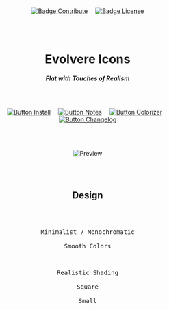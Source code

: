 
<br>

<div align = center>

[![Badge Contribute]][Issues]   
[![Badge License]][License]

<br>
<br>

# Evolvere Icons

***Flat with Touches of Realism***

<br>
<br>

[![Button Install]][Install]   
[![Button Notes]][Notes]   
[![Button Colorizer]][Colorizer]   
[![Button Changelog]][Changelog]

<br>
<br>

![Preview]


<br>
<br>

## Design

<br>

<kbd> <br> Minimalist / Monochromatic <br> </kbd> 
<kbd> <br> Smooth Colors <br> </kbd>


<kbd> <br> Realistic Shading <br> </kbd> 
<kbd> <br> Square <br> </kbd> 
<kbd> <br> Small <br> </kbd>

</div>

<br>


<!----------------------------------------------------------------------------->

[Old Variants]: https://github.com/franksouza183/EvolvereSuit
[Issues]: https://github.com/franksouza183/Evolvere-Icons/issues

[Colorizer]: Documentation/Colorize/Usage.md
[Changelog]: Documentation/Changelog.md
[Preview]: Resources/preview.png 'Showcase of the Evolvere Icons set'
[Install]: Documentation/Installation.md
[License]: LICENSE 'This project is licensed under CreativeCommons BY SA 4.0'
[Notes]: Documentation/Notes.md


<!----------------------------------[ Badges ]--------------------------------->

[Badge Contribute]: https://img.shields.io/badge/Contributions-Welcome-33670f.svg?style=for-the-badge&labelColor=428813&logoColor=white&logo=GitHub
[Badge License]: https://img.shields.io/badge/-BY_SA-ae6c18.svg?style=for-the-badge&labelColor=EF9421&logoColor=white&logo=CreativeCommons


<!---------------------------------[ Buttons ]--------------------------------->

[Button Colorizer]: https://img.shields.io/badge/Colorizer-428813?style=for-the-badge&logoColor=white&logo=GoogleSearchConsole
[Button Changelog]: https://img.shields.io/badge/Changelog-EF9421?style=for-the-badge&logoColor=white&logo=AzureArtifacts
[Button Install]: https://img.shields.io/badge/Install-C9284D?style=for-the-badge&logoColor=white&logo=DocuSign
[Button Notes]: https://img.shields.io/badge/Notes_&_Usage-1578D3?style=for-the-badge&logoColor=white&logo=GitBook

